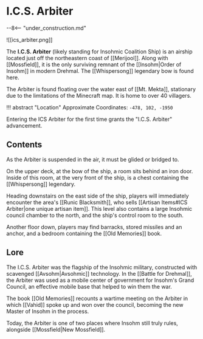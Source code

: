 # I.C.S. Arbiter

--8<-- "under_construction.md"

![[ics_arbiter.png]]

The **I.C.S. Arbiter** (likely standing for Insohmic Coalition Ship) is an airship located just off the northeastern coast of [[Merijool]]. Along with [[Mossfield]], it is the only surviving remnant of the [[Insohm|Order of Insohm]] in modern Drehmal. The [[Whispersong]] legendary bow is found here.

The Arbiter is found floating over the water east of [[Mt. Mekta]], stationary due to the limitations of the Minecraft map. It is home to over 40 villagers.

!!! abstract "Location"
    Approximate Coordinates: `-478, 102, -1950`

Entering the ICS Arbiter for the first time grants the "I.C.S. Arbiter" advancement.

## Contents

As the Arbiter is suspended in the air, it must be glided or bridged to.

On the upper deck, at the bow of the ship, a room sits behind an iron door. Inside of this room, at the very front of the ship, is a chest containing the [[Whispersong]] legendary.

Heading downstairs on the east side of the ship, players will immediately encounter the area's [[Runic Blacksmith]], who sells [[Artisan Items#ICS Arbiter|one unique artisan item]]. This level also contains a large Insohmic council chamber to the north, and the ship's control room to the south.

Another floor down, players may find barracks, stored missiles and an anchor, and a bedroom containing the [[Old Memories]] book.

## Lore

The I.C.S. Arbiter was the flagship of the Insohmic military, constructed with scavenged [[Avsohm|Avsohmic]] technology. In the [[Battle for Drehmal]], the Arbiter was used as a mobile center of government for Insohm's Grand Council, an effective mobile base that helped to win them the war.

The book [[Old Memories]] recounts a wartime meeting on the Arbiter in which [[Vahid]] spoke up and won over the council, becoming the new Master of Insohm in the process.

Today, the Arbiter is one of two places where Insohm still truly rules, alongside [[Mossfield|New Mossfield]].
